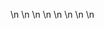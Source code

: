

















































\n
\n
\n
\n
\n
\n
\n
\n












































































































































































































































































































